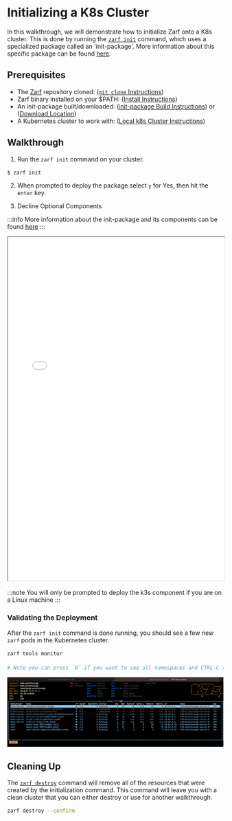 # Initializing a K8s Cluster

In this walkthrough, we will demonstrate how to initialize Zarf onto a K8s cluster. This is done by running the [`zarf init`](../4-user-guide/1-the-zarf-cli/100-cli-commands/zarf_init.md) command, which uses a specialized package called an 'init-package'. More information about this specific package can be found [here](../4-user-guide/2-zarf-packages/3-the-zarf-init-package.md).

## Prerequisites

- The [Zarf](https://github.com/defenseunicorns/zarf) repository cloned: ([`git clone` Instructions](https://docs.github.com/en/repositories/creating-and-managing-repositories/cloning-a-repository))
- Zarf binary installed on your $PATH: ([Install Instructions](../3-getting-started.md#installing-zarf))
- An init-package built/downloaded: ([init-package Build Instructions](./0-using-zarf-package-create.md)) or ([Download Location](https://github.com/defenseunicorns/zarf/releases))
- A Kubernetes cluster to work with: ([Local k8s Cluster Instructions](./#setting-up-a-local-kubernetes-cluster))

## Walkthrough

1. Run the `zarf init` command on your cluster.

```sh
$ zarf init
```

2. When prompted to deploy the package select `y` for Yes, then hit the `enter` key. <br/>

3. Decline Optional Components

:::info
More information about the init-package and its components can be found [here](../4-user-guide/2-zarf-packages/3-the-zarf-init-package.md)
:::
<iframe src="/docs/walkthroughs/zarf_init.html" height="800px" width="100%"></iframe>

:::note
You will only be prompted to deploy the k3s component if you are on a Linux machine
:::

### Validating the Deployment
After the `zarf init` command is done running, you should see a few new `zarf` pods in the Kubernetes cluster.

```bash
zarf tools monitor

# Note you can press `0` if you want to see all namespaces and CTRL-C to exit
```
![Zarf Tools Monitor](../.images/walkthroughs/zarf_tools_monitor.png)

## Cleaning Up

The [`zarf destroy`](../4-user-guide/1-the-zarf-cli/100-cli-commands/zarf_destroy.md) command will remove all of the resources that were created by the initialization command. This command will leave you with a clean cluster that you can either destroy or use for another walkthrough.

```sh
zarf destroy --confirm
```